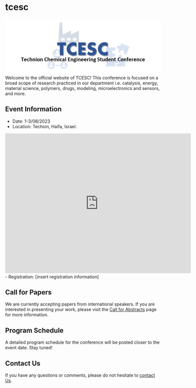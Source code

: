 # tcesc
![logo](./photos/logo/logo.jpg)
Welcome to the official website of TCESC! This conference is focused on a broad scope of research practiced in our department i.e. catalysis, energy, material science, polymers, drugs, modeling, microelectronics and sensors, and more.
## Event Information

- Date: 1-3/08/2023
- Location: Techion, Haifa, Israel.
<iframe src="https://www.google.com/maps/place/Technion+-+Israel+Institute+of+Technology/@32.7767828,35.0209384,17z/data=!3m1!4b1!4m6!3m5!1s0x151dba9218aaf153:0x9aedc46b3e79c09c!8m2!3d32.7767783!4d35.0231271!16zL20vMDE1ZzNu" width="600" height="450" frameborder="0" style="border:0" allowfullscreen></iframe>
- Registration: [insert registration information]

## Call for Papers

We are currently accepting papers from international speakers. If you are interested in presenting your work, please visit the [Call for Abstracts](./call-for-abstracts.md) page for more information.

## Program Schedule

A detailed program schedule for the conference will be posted closer to the event date. Stay tuned!

## Contact Us

If you have any questions or comments, please do not hesitate to [contact Us](mailto:tcesc@campus.technion.ac.il).
